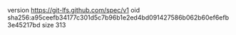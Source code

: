 version https://git-lfs.github.com/spec/v1
oid sha256:a95ceefb34177c301d5c7b96b1e2ed4bd091427586b062b60ef6efb3e45217bd
size 313
